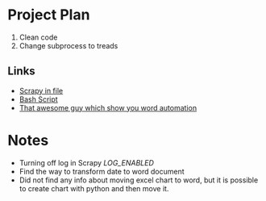 # Project Plan

1. Clean code
2. Change subprocess to treads

## Links

- [Scrapy in file](https://stackoverflow.com/questions/21662689/scrapy-run-spider-from-script)
- [Bash Script](https://stackoverflow.com/questions/18686824/running-scrapy-from-a-shell-script)
- [That awesome guy which show you word automation]()

# Notes

- Turning off log in Scrapy *LOG_ENABLED*
- Find the way to transform date to word document
- Did not find any info about moving excel chart to word, but it is possible to create chart with python and then move it.
